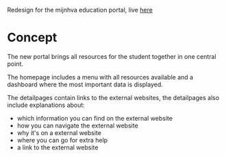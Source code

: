 Redesign for the mijnhva education portal, live [here](https://hva-education-portal.herokuapp.com/)

# Concept

The new portal brings all resources for the student together in one central point.

The homepage includes a menu with all resources available and a dashboard where the most important data is displayed.

The detailpages contain links to the external websites, the detailpages also include explanations about:
* which information you can find on the external website
* how you can navigate the external website
* why it's on a external website 
* where you can go for extra help
* a link to the external website
